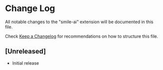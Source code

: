 # Change Log

All notable changes to the "smile-ai" extension will be documented in this file.

Check [Keep a Changelog](http://keepachangelog.com/) for recommendations on how to structure this file.

## [Unreleased]

- Initial release